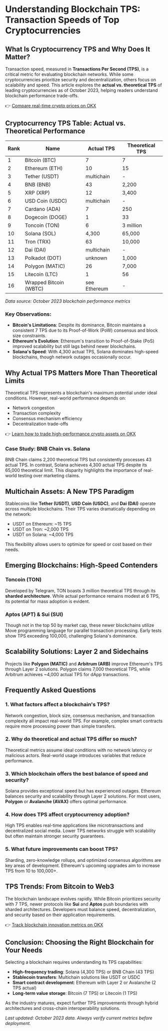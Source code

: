 # Understanding Blockchain TPS: Transaction Speeds of Top Cryptocurrencies

## What Is Cryptocurrency TPS and Why Does It Matter?

Transaction speed, measured in **Transactions Per Second (TPS)**, is a critical metric for evaluating blockchain networks. While some cryptocurrencies prioritize security and decentralization, others focus on scalability and speed. This article explores the **actual vs. theoretical TPS** of leading cryptocurrencies as of October 2023, helping readers understand blockchain performance trade-offs.

👉 [Compare real-time crypto prices on OKX](https://bit.ly/okx-bonus)

## Cryptocurrency TPS Table: Actual vs. Theoretical Performance

| Rank | Name                  | Actual TPS | Theoretical TPS |
|------|-----------------------|------------|-----------------|
| 1    | Bitcoin (BTC)         | 7          | 7               |
| 2    | Ethereum (ETH)        | 10         | 15              |
| 3    | Tether (USDT)         | multichain | -               |
| 4    | BNB (BNB)             | 43         | 2,200           |
| 5    | XRP (XRP)             | 12         | 3,400           |
| 6    | USD Coin (USDC)       | multichain | -               |
| 7    | Cardano (ADA)         | 7          | 250             |
| 8    | Dogecoin (DOGE)       | 1          | 33              |
| 9    | Toncoin (TON)         | 6          | 3 million       |
| 10   | Solana (SOL)          | 4,300      | 65,000          |
| 11   | Tron (TRX)            | 63         | 10,000          |
| 12   | Dai (DAI)             | multichain | -               |
| 13   | Polkadot (DOT)        | unknown    | 1,000           |
| 14   | Polygon (MATIC)       | 26         | 7,000           |
| 15   | Litecoin (LTC)        | 1          | 56              |
| 16   | Wrapped Bitcoin (WBTC)| see Ethereum| -               |

*Data source: October 2023 blockchain performance metrics*

### Key Observations:
- **Bitcoin's Limitations**: Despite its dominance, Bitcoin maintains a consistent 7 TPS due to its Proof-of-Work (PoW) consensus and block size constraints.
- **Ethereum's Evolution**: Ethereum's transition to Proof-of-Stake (PoS) improved scalability but still lags behind newer blockchains.
- **Solana's Speed**: With 4,300 actual TPS, Solana dominates high-speed blockchains, though network outages occasionally occur.

## Why Actual TPS Matters More Than Theoretical Limits

Theoretical TPS represents a blockchain's maximum potential under ideal conditions. However, real-world performance depends on:
- Network congestion
- Transaction complexity
- Consensus mechanism efficiency
- Decentralization trade-offs

👉 [Learn how to trade high-performance crypto assets on OKX](https://bit.ly/okx-bonus)

### Case Study: BNB Chain vs. Solana
BNB Chain claims 2,200 theoretical TPS but consistently processes 43 actual TPS. In contrast, Solana achieves 4,300 actual TPS despite its 65,000 theoretical limit. This disparity highlights the importance of real-world testing over marketing claims.

## Multichain Assets: A New TPS Paradigm

Stablecoins like **Tether (USDT)**, **USD Coin (USDC)**, and **Dai (DAI)** operate across multiple blockchains. Their TPS varies dramatically depending on the network:
- USDT on Ethereum: ~15 TPS
- USDT on Tron: ~2,000 TPS
- USDT on Solana: ~4,000 TPS

This flexibility allows users to optimize for speed or cost based on their needs.

## Emerging Blockchains: High-Speed Contenders

### Toncoin (TON)
Developed by Telegram, TON boasts 3 million theoretical TPS through its **sharded architecture**. While actual performance remains modest at 6 TPS, its potential for mass adoption is evident.

### Aptos (APT) & Sui (SUI)
Though not in the top 50 by market cap, these newer blockchains utilize Move programming language for parallel transaction processing. Early tests show TPS exceeding 100,000, challenging Solana's dominance.

## Scalability Solutions: Layer 2 and Sidechains

Projects like **Polygon (MATIC)** and **Arbitrum (ARB)** improve Ethereum's TPS through Layer 2 solutions. Polygon claims 7,000 theoretical TPS, while Arbitrum achieves ~4,000 actual TPS for dApp transactions.

## Frequently Asked Questions

### 1. What factors affect a blockchain's TPS?
Network congestion, block size, consensus mechanism, and transaction complexity all impact real-world TPS. For example, complex smart contracts require more processing power than simple transfers.

### 2. Why do theoretical and actual TPS differ so much?
Theoretical metrics assume ideal conditions with no network latency or malicious actors. Real-world usage introduces variables that reduce performance.

### 3. Which blockchain offers the best balance of speed and security?
Solana provides exceptional speed but has experienced outages. Ethereum balances security and scalability through Layer 2 solutions. For most users, **Polygon** or **Avalanche (AVAX)** offers optimal performance.

### 4. How does TPS affect cryptocurrency adoption?
High TPS enables real-time applications like microtransactions and decentralized social media. Lower TPS networks struggle with scalability but often maintain stronger security guarantees.

### 5. What future improvements can boost TPS?
Sharding, zero-knowledge rollups, and optimized consensus algorithms are key areas of development. Ethereum's upcoming upgrades aim to increase TPS from 10 to 100,000+.

## TPS Trends: From Bitcoin to Web3

The blockchain landscape evolves rapidly. While Bitcoin prioritizes security with 7 TPS, newer protocols like **Sui** and **Aptos** push boundaries with sharded architectures. Developers must balance speed, decentralization, and security based on their application requirements.

👉 [Track blockchain innovation metrics on OKX](https://bit.ly/okx-bonus)

## Conclusion: Choosing the Right Blockchain for Your Needs

Selecting a blockchain requires understanding its TPS capabilities:
- **High-frequency trading**: Solana (4,300 TPS) or BNB Chain (43 TPS)
- **Stablecoin transfers**: Multichain solutions like USDT or USDC
- **Smart contract development**: Ethereum with Layer 2 or Avalanche (2 TPS actual)
- **Long-term value storage**: Bitcoin (7 TPS) or Litecoin (1 TPS)

As the industry matures, expect further TPS improvements through hybrid architectures and cross-chain interoperability solutions.

*Last updated: October 2023 data. Always verify current metrics before deployment.*